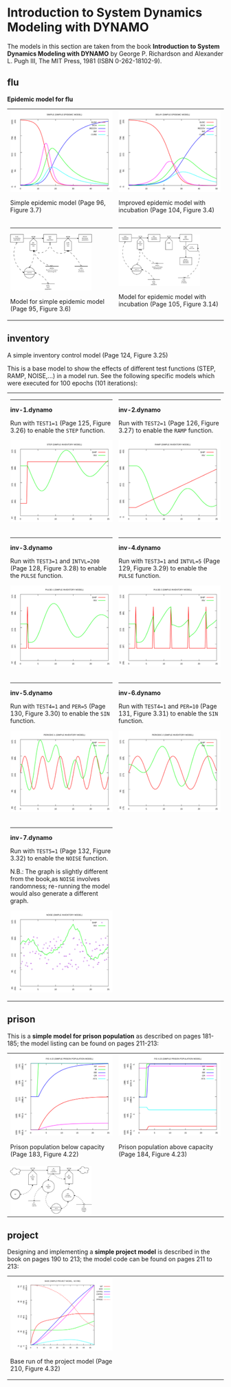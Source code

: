 
Introduction to System Dynamics Modeling with DYNAMO
====================================================

The models in this section are taken from the book
**Introduction to System Dynamics Modeling with DYNAMO** by George P.
Richardson and Alexander L. Pugh III, The MIT Press, 1981 (ISBN
0-262-18102-9).

## flu

**Epidemic model for flu**

<table>
<tr>
<td width="30%" valign="top">
  <img src="plots/flu_(1).svg" alt="flu.dynamo graph (simple)" />
  <p>Simple epidemic model (Page 96, Figure 3.7)</p>
</td>
<td width="30%" valign="top">
  <img src="plots/flu_(2).svg" alt="flu.dynamo graph (delay)" />
  <p>Improved epidemic model with incubation (Page 104, Figure 3.4)</p>
</td>
</tr>
<tr>
<td width="30%" valign="top">
  <hr/>
  <img src="plots/flu-model-1.svg" alt="flu model (simple)" width="80%" />
  <p>Model for simple epidemic model (Page 95, Figure 3.6)</p>
</td>
<td width="30%" valign="top">
  <hr/>
  <img src="plots/flu-model-2.svg" alt="flu model (delay)" width="80%" />
  <p>Model for epidemic model with incubation (Page 105, Figure 3.14)</p>
</td>
</tr>
</table>

## inventory

A simple inventory control model (Page 124, Figure 3.25)

This is a base model to show the effects of different test functions (STEP,
RAMP, NOISE,...) in a model run. See the following specific models which
were executed for 100 epochs (101 iterations):

<table>
<tr>
<td width="30%" valign="top">
<hr/>
<b>inv-1.dynamo</b>

Run with `TEST1=1` (Page 125, Figure 3.26) to enable the `STEP` function.

<p align="center">
  <img src="plots/inventory_(1).svg" alt="inv-1.dynamo graph" />
</p>
</td>
<td width="30%" valign="top">
<hr/>
<b>inv-2.dynamo</b>

Run with `TEST2=1` (Page 126, Figure 3.27) to enable the `RAMP` function.

<p align="center">
  <img src="plots/inventory_(2).svg" alt="inv-2.dynamo graph" />
</p>
</td>
</tr>
<tr>
<td width="30%" valign="top">
<hr/>
<b>inv-3.dynamo</b>

Run with `TEST3=1` and `INTVL=200` (Page 128, Figure 3.28) to enable the `PULSE` function.

<p align="center">
  <img src="plots/inventory_(3).svg" alt="inv-3.dynamo graph" />
</p>
</td>
<td width="30%" valign="top">
<hr/>
<b>inv-4.dynamo</b>

Run with `TEST3=1` and `INTVL=5` (Page 129, Figure 3.29) to enable the `PULSE` function.

<p align="center">
  <img src="plots/inventory_(4).svg" alt="inv-4.dynamo graph" />
</p>
</td>
</tr>
<tr>
<td width="30%" valign="top">
<hr/>
<b>inv-5.dynamo</b>

Run with `TEST4=1` and `PER=5` (Page 130, Figure 3.30) to enable the `SIN` function.

<p align="center">
  <img src="plots/inventory_(5).svg" alt="inv-5.dynamo graph" />
</p>
</td>
<td width="30%" valign="top">
<hr/>
<b>inv-6.dynamo</b>

Run with `TEST4=1` and `PER=10` (Page 131, Figure 3.31) to enable the `SIN` function.

<p align="center">
  <img src="plots/inventory_(6).svg" alt="inv-6.dynamo graph" />
</p>
</td>
</tr>
<tr>
<td width="30%" valign="top">
<hr/>
<b>inv-7.dynamo</b>

Run with `TEST5=1` (Page 132, Figure 3.32) to enable the `NOISE` function.

N.B.: The graph is slightly different from the book,as `NOISE` involves
randomness; re-running the model would also generate a different graph.

<p align="center">
  <img src="plots/inventory_(7).svg" alt="inv-7.dynamo graph" />
</p>
</td>
<td/>
</tr>
</table>

## prison

This is a **simple model for prison population** as described on pages
181-185; the model listing can be found on pages 211-213:

<table>
<tr>
<td width="30%" valign="top">
  <img src="plots/prison_(1).svg" alt="prison.dynamo graph (below capacity)" />
  <p>Prison population below capacity (Page 183, Figure 4.22)</p>
</td>
<td width="30%" valign="top">
  <img src="plots/prison_(2).svg" alt="prison.dynamo graph (above capacity)" />
  <p>Prison population above capacity (Page 184, Figure 4.23)</p>
</td>
</tr>
<tr>
<td width="30%" valign="top">
  <img src="plots/prison-model.svg" alt="prison flowchart" width="80%" />
</td>
<td width="30%" valign="top">
</td>
</tr>
</table>

## project

Designing and implementing a **simple project model** is described in the book
on pages 190 to 213; the model code can be found on pages 211 to 213:

<table>
<tr>
<td width="30%" valign="top">
  <img src="plots/project_(1).svg" alt="project.dynamo graph" />
  <p>Base run of the project model (Page 210, Figure 4.32)</p>
</td>
<td width="30%" valign="top">
</td>
</tr>
</table>
